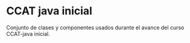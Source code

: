CCAT java inicial
=================


Conjunto de clases y componentes usados durante el
avance del curso CCAT-java inicial.
